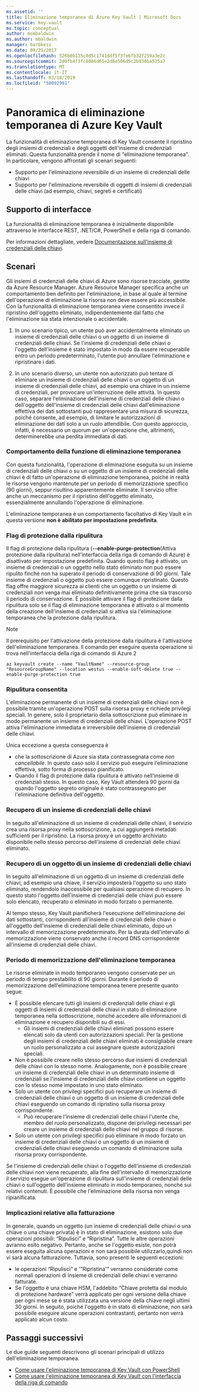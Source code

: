 ```yaml
---
ms.assetid: ''
title: Eliminazione temporanea di Azure Key Vault | Microsoft Docs
ms.service: key-vault
ms.topic: conceptual
author: msmbaldwin
ms.author: mbaldwin
manager: barbkess
ms.date: 09/25/2017
ms.openlocfilehash: 526b0b135c8d5c1741ddf5f3fe6fb32f259a3e2c
ms.sourcegitcommit: 2d0fb4f3fc8086d61e2d8e506d5c2b930ba525a7
ms.translationtype: MT
ms.contentlocale: it-IT
ms.lasthandoff: 03/18/2019
ms.locfileid: "58092991"
---
```

# <a name="azure-key-vault-soft-delete-overview"></a>Panoramica di eliminazione temporanea di Azure Key Vault

La funzionalità di eliminazione temporanea di Key Vault consente il ripristino degli insiemi di credenziali e degli oggetti dell'insieme di credenziali eliminati. Questa funzionalità prende il nome di "eliminazione temporanea". In particolare, vengono affrontati gli scenari seguenti:

- Supporto per l'eliminazione reversibile di un insieme di credenziali delle chiavi
- Supporto per l'eliminazione reversibile di oggetti di insiemi di credenziali delle chiavi (ad esempio, chiavi, segreti e certificati)

## <a name="supporting-interfaces"></a>Supporto di interfacce

La funzionalità di eliminazione temporanea è inizialmente disponibile attraverso le interfacce REST, .NET/C#, PowerShell e della riga di comando.

Per informazioni dettagliate, vedere [Documentazione sull'insieme di credenziali delle chiavi](https://docs.microsoft.com/azure/key-vault/).

## <a name="scenarios"></a>Scenari

Gli insiemi di credenziali delle chiavi di Azure sono risorse tracciate, gestite da Azure Resource Manager. Azure Resource Manager specifica anche un comportamento ben definito per l'eliminazione, in base al quale al termine dell'operazione di eliminazione la risorsa non deve essere più accessibile. Con la funzionalità di eliminazione temporanea viene consentito invece il ripristino dell'oggetto eliminato, indipendentemente dal fatto che l'eliminazione sia stata intenzionale o accidentale.

1. In uno scenario tipico, un utente può aver accidentalmente eliminato un insieme di credenziali delle chiavi o un oggetto di un insieme di credenziali delle chiavi. Se l'insieme di credenziali delle chiavi o l'oggetto dell'insieme è stato impostato in modo da essere recuperabile entro un periodo predeterminato, l'utente può annullare l'eliminazione e ripristinare i dati.

2. In uno scenario diverso, un utente non autorizzato può tentare di eliminare un insieme di credenziali delle chiavi o un oggetto di un insieme di credenziali delle chiavi, ad esempio una chiave in un insieme di credenziali, per provocare un'interruzione delle attività. In questo caso, separare l'eliminazione dell'insieme di credenziali delle chiavi o dell'oggetto dell'insieme di credenziali delle chiavi dall'eliminazione effettiva dei dati sottostanti può rappresentare una misura di sicurezza, poiché consente, ad esempio, di limitare le autorizzazioni di eliminazione dei dati solo a un ruolo attendibile. Con questo approccio, infatti, è necessario un quorum per un'operazione che, altrimenti, determinerebbe una perdita immediata di dati.

### <a name="soft-delete-behavior"></a>Comportamento della funzione di eliminazione temporanea

Con questa funzionalità, l'operazione di eliminazione eseguita su un insieme di credenziali delle chiavi o su un oggetto di un insieme di credenziali delle chiavi è di fatto un'operazione di eliminazione temporanea, poiché in realtà le risorse vengono mantenute per un periodo di memorizzazione specifico (90 giorni), seppur risultino apparentemente eliminate. Il servizio offre anche un meccanismo per il ripristino dell'oggetto eliminato, essenzialmente annullando l'operazione di eliminazione. 

L'eliminazione temporanea è un comportamento facoltativo di Key Vault e in questa versione **non è abilitato per impostazione predefinita**. 

### <a name="purge-protection--flag"></a>Flag di protezione dalla ripulitura
Il flag di protezione dalla ripulitura (**--enable-purge-protection**(Attiva protezione dalla ripulitura) nell'interfaccia della riga di comando di Azure) è disattivato per impostazione predefinita. Quando questo flag è attivato, un insieme di credenziali o un oggetto nello stato eliminato non può essere ripulito finché non ha superato il periodo di conservazione di 90 giorni. Tale insieme di credenziali o oggetto può essere comunque ripristinato. Questo flag offre maggiore sicurezza ai clienti che un oggetto o un insieme di credenziali non venga mai eliminato definitivamente prima che sia trascorso il periodo di conservazione. È possibile attivare il flag di protezione dalla ripulitura solo se il flag di eliminazione temporanea è attivato o al momento della creazione dell'insieme di credenziali si attiva sia l'eliminazione temporanea che la protezione dalla ripulitura.

> [!NOTE]
>    Il prerequisito per l'attivazione della protezione dalla ripulitura è l'attivazione dell'eliminazione temporanea.
> Il comando per eseguire questa operazione si trova nell'interfaccia della riga di comando di Azure 2

```
az keyvault create --name "VaultName" --resource-group "ResourceGroupName" --location westus --enable-soft-delete true --enable-purge-protection true
```

### <a name="permitted-purge"></a>Ripulitura consentita

L'eliminazione permanente di un insieme di credenziali delle chiavi non è possibile tramite un'operazione POST sulla risorsa proxy e richiede privilegi speciali. In genere, solo il proprietario della sottoscrizione può eliminare in modo permanente un insieme di credenziali delle chiavi. L'operazione POST attiva l'eliminazione immediata e irreversibile dell'insieme di credenziali delle chiavi. 

Unica eccezione a questa conseguenza è
- che la sottoscrizione di Azure sia stata contrassegnata come *non cancellabile*. In questo caso solo il servizio può eseguire l'eliminazione effettiva, sotto forma di processo pianificato. 
- Quando il flag di protezione dalla ripulitura è attivato nell'insieme di credenziali stesso. In questo caso, Key Vault attenderà 90 giorni da quando l'oggetto segreto originale è stato contrassegnato per l'eliminazione definitiva dell'oggetto.

### <a name="key-vault-recovery"></a>Recupero di un insieme di credenziali delle chiavi

In seguito all'eliminazione di un insieme di credenziali delle chiavi, il servizio crea una risorsa proxy nella sottoscrizione, a cui aggiungerà metadati sufficienti per il ripristino. La risorsa proxy è un oggetto archiviato disponibile nello stesso percorso dell'insieme di credenziali delle chiavi eliminato. 

### <a name="key-vault-object-recovery"></a>Recupero di un oggetto di un insieme di credenziali delle chiavi

In seguito all'eliminazione di un oggetto di un insieme di credenziali delle chiavi, ad esempio una chiave, il servizio imposterà l'oggetto su uno stato eliminato, rendendolo inaccessibile per qualsiasi operazione di recupero. In questo stato l'oggetto dell'insieme di credenziali delle chiavi può essere solo elencato, recuperato o eliminato in modo forzato o permanente. 

Al tempo stesso, Key Vault pianificherà l'esecuzione dell'eliminazione dei dati sottostanti, corrispondenti all'insieme di credenziali delle chiavi o all'oggetto dell'insieme di credenziali delle chiavi eliminato, dopo un intervallo di memorizzazione predeterminato. Per la durata dell'intervallo di memorizzazione viene conservato anche il record DNS corrispondente all'insieme di credenziali delle chiavi.

### <a name="soft-delete-retention-period"></a>Periodo di memorizzazione dell'eliminazione temporanea

Le risorse eliminate in modo temporaneo vengono conservate per un periodo di tempo prestabilito di 90 giorni. Durante il periodo di memorizzazione dell'eliminazione temporanea tenere presente quanto segue:

- È possibile elencare tutti gli insiemi di credenziali delle chiavi e gli oggetti di insiemi di credenziali delle chiavi in stato di eliminazione temporanea nella sottoscrizione, nonché accedere alle informazioni di eliminazione e recupero disponibili su di essi.
    - Gli insiemi di credenziali delle chiavi eliminati possono essere elencati solo da utenti con autorizzazioni speciali. Per la gestione degli insiemi di credenziali delle chiavi eliminati è consigliabile creare un ruolo personalizzato a cui assegnare queste autorizzazioni speciali.
- Non è possibile creare nello stesso percorso due insiemi di credenziali delle chiavi con lo stesso nome. Analogamente, non è possibile creare un insieme di credenziali delle chiavi in un determinato insieme di credenziali se l'insieme di credenziali delle chiavi contiene un oggetto con lo stesso nome impostato in uno stato eliminato. 
- Solo un utente con privilegi specifici può recuperare un insieme di credenziali delle chiavi o un oggetto di un insieme di credenziali delle chiavi eseguendo un comando di ripristino sulla risorsa proxy corrispondente.
    - Può recuperare l'insieme di credenziali delle chiavi l'utente che, membro del ruolo personalizzato, dispone dei privilegi necessari per creare un insieme di credenziali delle chiavi nel gruppo di risorse.
- Solo un utente con privilegi specifici può eliminare in modo forzato un insieme di credenziali delle chiavi o un oggetto di un insieme di credenziali delle chiavi eseguendo un comando di eliminazione sulla risorsa proxy corrispondente.

Se l'insieme di credenziali delle chiavi o l'oggetto dell'insieme di credenziali delle chiavi non viene recuperato, alla fine dell'intervallo di memorizzazione il servizio esegue un'operazione di ripulitura sull'insieme di credenziali delle chiavi o sull'oggetto dell'insieme eliminato in modo temporaneo, nonché sui relativi contenuti. È possibile che l'eliminazione della risorsa non venga ripianificata.

### <a name="billing-implications"></a>Implicazioni relative alla fatturazione

In generale, quando un oggetto (un insieme di credenziali delle chiavi o una chiave o una chiave privata) è in stato di eliminazione, esistono solo due operazioni possibili: “Ripulisci” e “Ripristina”. Tutte le altre operazioni avranno esito negativo. Pertanto, anche se l'oggetto esiste, non potrà essere eseguita alcuna operazioni e non sarà possibile utilizzarlo,quindi non vi sarà alcuna fatturazione. Tuttavia, sono presenti le seguenti eccezioni:

- le operazioni “Ripulisci“ e '”Ripristina'” verranno considerate come normali operazioni di insieme di credenziali delle chiavi e verranno fatturate.
- Se l'oggetto è una chiave HSM, l'addebito “Chiave protetta dal modulo di protezione hardware” verrà applicato per ogni versione della chiave per ogni mese se è stata utilizzata una versione della chiave negli ultimi 30 giorni. In seguito, poiché l'oggetto è in stato di eliminazione, non sarà possibile eseguire alcune operazioni contrastanti, pertanto non verrà applicato alcun costo.

## <a name="next-steps"></a>Passaggi successivi

Le due guide seguenti descrivono gli scenari principali di utilizzo dell'eliminazione temporanea.

- [Come usare l'eliminazione temporanea di Key Vault con PowerShell](key-vault-soft-delete-powershell.md) 
- [Come usare l'eliminazione temporanea di Key Vault con l'interfaccia della riga di comando](key-vault-soft-delete-cli.md)

